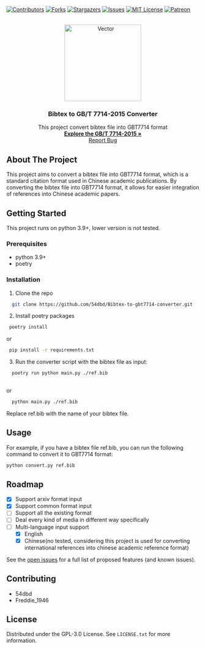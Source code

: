 <!-- Improved compatibility of back to top link: See: https://github.com/54dbd/Bibtex-to-gbt7714/pull/73 -->
<a name="readme-top"></a>
<!--
*** Thanks for checking out the Best-README-Template. If you have a suggestion
*** that would make this better, please fork the repo and create a pull request
*** or simply open an issue with the tag "enhancement".
*** Don't forget to give the project a star!
*** Thanks again! Now go create something AMAZING! :D
-->



<!-- PROJECT SHIELDS -->
<!--
*** I'm using markdown "reference style" links for readability.
*** Reference links are enclosed in brackets [ ] instead of parentheses ( ).
*** See the bottom of this document for the declaration of the reference variables
*** for contributors-url, forks-url, etc. This is an optional, concise syntax you may use.
*** https://www.markdownguide.org/basic-syntax/#reference-style-links
-->
[![Contributors][contributors-shield]][contributors-url]
[![Forks][forks-shield]][forks-url]
[![Stargazers][stars-shield]][stars-url]
[![Issues][issues-shield]][issues-url]
[![MIT License][license-shield]][license-url]
[![Patreon][patreon-shield]][patreon-url]



<!-- PROJECT LOGO -->
<br />
<div align="center">
  <img src="https://i.ibb.co/zQvJf2L/Vector.png" alt="Vector" height="200"/>
  <h3 align="center">Bibtex to GB/T 7714-2015 Converter</h3>

  <p align="center">
    This project convert bibtex file into GBT7714 format
    <br />
    <a href="https://openstd.samr.gov.cn/bzgk/gb/newGbInfo?hcno=7FA63E9BBA56E60471AEDAEBDE44B14C"><strong>Explore the GB/T 7714-2015 »</strong></a>
    <br />
    <a href="https://github.com/54dbd/Bibtex-to-gbt7714/issues">Report Bug</a>
  </p>
</div>




<!-- ABOUT THE PROJECT -->

## About The Project

This project aims to convert a bibtex file into GBT7714 format, which is a standard citation format used in Chinese
academic publications. By converting the bibtex file into GBT7714 format, it allows for easier integration of references
into Chinese academic papers.




<!-- GETTING STARTED -->

## Getting Started

This project runs on python 3.9+, lower version is not tested.

### Prerequisites

* python 3.9+
* poetry

### Installation

1. Clone the repo

  ```sh
    git clone https://github.com/54dbd/Bibtex-to-gbt7714-converter.git
  ```

2. Install poetry packages

  ```sh
   poetry install
  ```  

or

  ```sh
   pip install -r requirements.txt
  ```  

3. Run the converter script with the bibtex file as input:

  ```sh
    poetry run python main.py ./ref.bib
   
  ```
or
  ```sh
    python main.py ./ref.bib
  ```  
Replace ref.bib with the name of your bibtex file.


<!-- USAGE EXAMPLES -->

## Usage

For example, if you have a bibtex file ref.bib, you can run the following command to convert it to GBT7714 format:

  ```sh
  python convert.py ref.bib
  ```

<!-- ROADMAP -->

## Roadmap

- [x] Support arxiv format input
- [x] Support common format input
- [ ] Support all the existing format
- [ ] Deal every kind of media in different way specifically
- [ ] Multi-language input support
  - [x] English
  - [x] Chinese(no tested, considering this project is used for converting international references into chinese
    academic reference format)

See the [open issues](https://github.com/54dbd/Bibtex-to-gbt7714/issues) for a full list of proposed features (and known
issues).



<!-- CONTRIBUTING -->

## Contributing

- 54dbd
- Freddie_1946

<!-- LICENSE -->

## License

Distributed under the GPL-3.0 License. See `LICENSE.txt` for more information.


[contributors-shield]: https://img.shields.io/github/contributors/54dbd/Bibtex-to-gbt7714.svg?style=for-the-badge

[contributors-url]: https://github.com/54dbd/Bibtex-to-gbt7714/graphs/contributors

[forks-shield]: https://img.shields.io/github/forks/54dbd/Bibtex-to-gbt7714.svg?style=for-the-badge

[forks-url]: https://github.com/54dbd/Bibtex-to-gbt7714/network/members

[stars-shield]: https://img.shields.io/github/stars/54dbd/Bibtex-to-gbt7714.svg?style=for-the-badge

[stars-url]: https://github.com/54dbd/Bibtex-to-gbt7714/stargazers

[issues-shield]: https://img.shields.io/github/issues/54dbd/Bibtex-to-gbt7714.svg?style=for-the-badge

[issues-url]: https://github.com/54dbd/Bibtex-to-gbt7714/issues

[license-shield]: https://img.shields.io/github/license/54dbd/Bibtex-to-gbt7714.svg?style=for-the-badge

[license-url]: https://github.com/54dbd/Bibtex-to-gbt7714/blob/master/LICENSE.txt

[patreon-shield]: https://img.shields.io/badge/-patreon-black.svg?style=for-the-badge&logo=patreon&colorB=555

[patreon-url]: https://patreon.com/ross376
